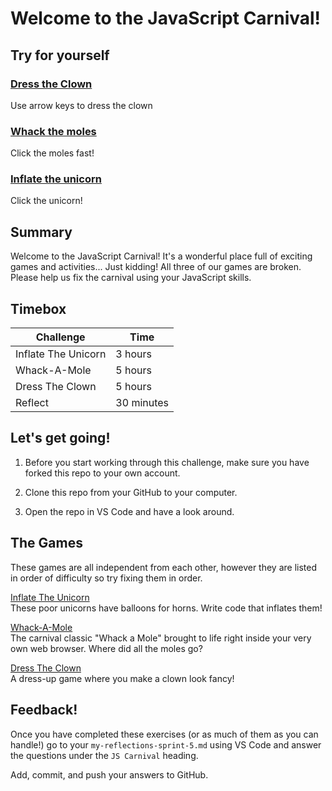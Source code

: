 

# Welcome to the JavaScript Carnival!

## Try for yourself

### [Dress the Clown](https://ljsimpkin.github.io/javascript-carnival-liam/dress-the-clown/dress-the-clown.html)
Use arrow keys to dress the clown

### [Whack the moles](https://ljsimpkin.github.io/javascript-carnival-liam/whack-a-mole/whack-a-mole.html)
Click the moles fast!

### [Inflate the unicorn](https://ljsimpkin.github.io/javascript-carnival-liam/inflate-the-unicorn/inflate-the-unicorn.html)
Click the unicorn!




## Summary

Welcome to the JavaScript Carnival! It's a wonderful place full of exciting games and activities... Just kidding! All three of our games are broken. Please help us fix the carnival using your JavaScript skills.

## Timebox

Challenge           | Time    |
--------------------|---------|
Inflate The Unicorn | 3 hours
Whack-A-Mole        | 5 hours
Dress The Clown     | 5 hours
Reflect             | 30 minutes

## Let's get going!

1. Before you start working through this challenge, make sure you have forked this repo to your own account.

2. Clone this repo from your GitHub to your computer.

3. Open the repo in VS Code and have a look around.

## The Games

These games are all independent from each other, however they are listed in order of difficulty so try fixing them in order. 

[Inflate The Unicorn](./inflate-the-unicorn/inflate-the-unicorn-README.md)  
These poor unicorns have balloons for horns. Write code that inflates them!

[Whack-A-Mole](./whack-a-mole/whack-a-mole-README.md)  
The carnival classic "Whack a Mole" brought to life right inside your very own web browser. Where did all the moles go?

[Dress The Clown](./dress-the-clown/dress-the-clown-README.md)  
A dress-up game where you make a clown look fancy!

## Feedback!

Once you have completed these exercises (or as much of them as you can handle!) go to your `my-reflections-sprint-5.md` using VS Code and answer the questions under the `JS Carnival` heading.

Add, commit, and push your answers to GitHub.
